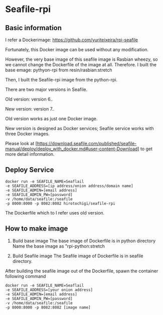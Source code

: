 # Seafile-rpi

## Basic information

I refer a Dockerimage: https://github.com/yuriteixeira/rpi-seafile

Fortunately, this Docker image can be used without any modification.

However, the very base image of this seafile image is Rasbian wheezy, so we cannot change the Dockerfile of the image at all.
Therefore. I built the base emage: pythyon-rpi from resin/rasbian:stretch

Then, I built the Seafile-rpi image from the python-rpi.


There are two major versions in Seafile.

Old version: version 6.*.*

New version: version 7.*.*


Old version works as just one Docker image.

New version is designed as Docker services; Seafile service works with three Docker images.

Please look at [https://download.seafile.com/published/seafile-manual/deploy/deploy_with_docker.md#user-content-Download] to get more detail information.

## Deploy Service

```
docker run -e SEAFILE_NAME=Seaflail 
-e SEAFILE_ADDRESS=[ip address/onion address/domain name] 
-e SEAFILE_ADMIN=[email address] 
-e SEAFILE_ADMIN_PW=[password] 
-v /home/data/seafile:/seafile 
-p 8000:8000 -p 8082:8082 hirotochigi/seafile-rpi
```

The Dockerfile which to I refer uses old version. 

## How to make image

1. Build base image
The base image of Dockerfile is in python directory
Name the base image as "rpi-python:stretch

1. Build Seafile image
The Seafile image of Dockerfile is in seafile directory.

After building the seafile image out of the Dockerfile, spawn the container following command

```
docker run -e SEAFILE_NAME=Seaflail 
-e SEAFILE_ADDRESS=[your onion address] 
-e SEAFILE_ADMIN=[email address] 
-e SEAFILE_ADMIN_PW=[password] 
-v /home/data/seafile:/seafile 
-p 8000:8000 -p 8082:8082 [image name]
```


